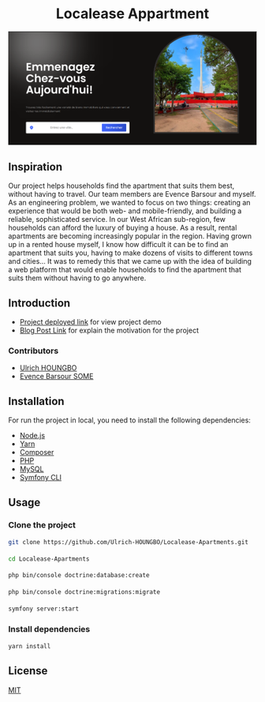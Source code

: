 
<h1 align="center">Localease Appartment</h1>
<p align="center">
<img src="image/home.png" alt=""></img>
</p>

## Inspiration


Our project helps households find the apartment that suits them best, without having to travel. Our team members are Evence Barsour and myself. As an engineering problem, we wanted to focus on two things: creating an experience that would be both web- and mobile-friendly, and building a reliable, sophisticated service.
In our West African sub-region, few households can afford the luxury of buying a house. As a result, rental apartments are becoming increasingly popular in the region. Having grown up in a rented house myself, I know how difficult it can be to find an apartment that suits you, having to make dozens of visits to different towns and cities... It was to remedy this that we came up with the idea of building a web platform that would enable households to find the apartment that suits them without having to go anywhere.

## Introduction

- [Project deployed link](https://walrus-skilled-actually.ngrok-free.app) for view project demo
- [Blog Post Link](https://www.linkedin.com/posts/activity-7107834894759735296-ozAx?utm_source=share&utm_medium=member_desktop) for explain the motivation for the project

### Contributors

- [Ulrich HOUNGBO](www.linkedin.com/in/ulrich-houngbo-294500227)
- [Evence Barsour SOME](https://www.linkedin.com/in/evence-barsour-some-2b1b3a1b0/)


## Installation

For run the project in local, you need to install the following dependencies:

- [Node.js](https://nodejs.org/en/)
- [Yarn](https://yarnpkg.com/)
- [Composer](https://getcomposer.org/)
- [PHP](https://www.php.net/downloads.php)
- [MySQL](https://www.mysql.com/fr/downloads/)
- [Symfony CLI](https://symfony.com/download)

## Usage

### Clone the project

```bash
git clone https://github.com/Ulrich-HOUNGBO/Localease-Apartments.git

cd Localease-Apartments

php bin/console doctrine:database:create

php bin/console doctrine:migrations:migrate

symfony server:start
```

### Install dependencies

```bash
yarn install
```

## License

[MIT](https://choosealicense.com/licenses/mit/)